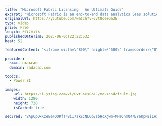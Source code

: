 ```yaml
---
title: "Microsoft Fabric Licensing   An Ultimate Guide"
excerpt: "Microsoft Fabric is an end-to-end data analytics Saas solution product of Microsoft. It brings many workloads in the analytics area, including Data Integration, Warehousing, Engineering, Business Intelligence, Data Science, and Real-time Analytics. It is often a question of how the pricing of this platform"
originalUrl: https://youtube.com/watch?v=Gvt8oesGa3E
type: video
price: Free
length: PT17M17S
publishedDateTime: 2023-06-05T22:22:53Z
heat: 52

featuredContent: "<iframe width=\"800\" height=\"500\" frameborder=\"0\" src=\"https://www.youtube.com/embed/Gvt8oesGa3E\" allow=\"accelerometer; autoplay; encrypted-media; gyroscope; picture-in-picture\" allowfullscreen></iframe>"

provider:
  name: RADACAD
  domain: radacad.com

topics:
  - Power BI

images:
  - url: https://i.ytimg.com/vi/Gvt8oesGa3E/maxresdefault.jpg
    width: 1280
    height: 720
    isCached: true

secured: "8ApCpDxKzeBeYQORfT4BiI7zkZCNLGbyzbHcXjwm+MHe6nmQ4N5Y6KpN8iLAzhi/3nZEKi5agWViHmRzDBZcevRxjsVdnbAVewsP1o0btzQslk8RhvPyFj/7LGV9BGm3LE2I7n/1F2wecXdZlh/ZnjRt0H2IbN9iUbBfgTqCvjT3K2rw1YL8ps+DIzBnG8uqAqxgTEfqvQGOonJ5/ofe05v7KJT+z+cU4XGMIOjb2AP/2dqzTTpPebP9gHkH6Mx3GINpkqk38wYB09Tfodvk9oFlPFbF1fNWIRzW8aVSWNS8E5gqHKXvnxMDD5VjRAWdghS5xf8hcVAD2mr3UX7KjmJWabe7CQ/mbVlxOKRnWv0ua8AZ4goFHeR+h+ZhZJIeP6/mUK0k6LWQ8tPhUGP1BeL/T2/diDwwJzDmQ5a2nPs=;BiE32XSYPD9tTVf3DHdPnw=="
---
```


